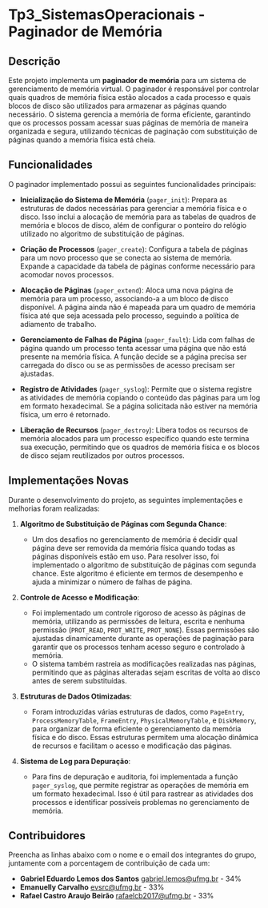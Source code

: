 # Tp3_SistemasOperacionais - Paginador de Memória

## Descrição

Este projeto implementa um **paginador de memória** para um sistema de gerenciamento de memória virtual. O paginador é responsável por controlar quais quadros de memória física estão alocados a cada processo e quais blocos de disco são utilizados para armazenar as páginas quando necessário. O sistema gerencia a memória de forma eficiente, garantindo que os processos possam acessar suas páginas de memória de maneira organizada e segura, utilizando técnicas de paginação com substituição de páginas quando a memória física está cheia.

## Funcionalidades

O paginador implementado possui as seguintes funcionalidades principais:

- **Inicialização do Sistema de Memória** (`pager_init`): Prepara as estruturas de dados necessárias para gerenciar a memória física e o disco. Isso inclui a alocação de memória para as tabelas de quadros de memória e blocos de disco, além de configurar o ponteiro do relógio utilizado no algoritmo de substituição de páginas.

- **Criação de Processos** (`pager_create`): Configura a tabela de páginas para um novo processo que se conecta ao sistema de memória. Expande a capacidade da tabela de páginas conforme necessário para acomodar novos processos.

- **Alocação de Páginas** (`pager_extend`): Aloca uma nova página de memória para um processo, associando-a a um bloco de disco disponível. A página ainda não é mapeada para um quadro de memória física até que seja acessada pelo processo, seguindo a política de adiamento de trabalho.

- **Gerenciamento de Falhas de Página** (`pager_fault`): Lida com falhas de página quando um processo tenta acessar uma página que não está presente na memória física. A função decide se a página precisa ser carregada do disco ou se as permissões de acesso precisam ser ajustadas.

- **Registro de Atividades** (`pager_syslog`): Permite que o sistema registre as atividades de memória copiando o conteúdo das páginas para um log em formato hexadecimal. Se a página solicitada não estiver na memória física, um erro é retornado.

- **Liberação de Recursos** (`pager_destroy`): Libera todos os recursos de memória alocados para um processo específico quando este termina sua execução, permitindo que os quadros de memória física e os blocos de disco sejam reutilizados por outros processos.

## Implementações Novas

Durante o desenvolvimento do projeto, as seguintes implementações e melhorias foram realizadas:

1. **Algoritmo de Substituição de Páginas com Segunda Chance**:
   - Um dos desafios no gerenciamento de memória é decidir qual página deve ser removida da memória física quando todas as páginas disponíveis estão em uso. Para resolver isso, foi implementado o algoritmo de substituição de páginas com segunda chance. Este algoritmo é eficiente em termos de desempenho e ajuda a minimizar o número de falhas de página.

2. **Controle de Acesso e Modificação**:
   - Foi implementado um controle rigoroso de acesso às páginas de memória, utilizando as permissões de leitura, escrita e nenhuma permissão (`PROT_READ`, `PROT_WRITE`, `PROT_NONE`). Essas permissões são ajustadas dinamicamente durante as operações de paginação para garantir que os processos tenham acesso seguro e controlado à memória.
   - O sistema também rastreia as modificações realizadas nas páginas, permitindo que as páginas alteradas sejam escritas de volta ao disco antes de serem substituídas.

3. **Estruturas de Dados Otimizadas**:
   - Foram introduzidas várias estruturas de dados, como `PageEntry`, `ProcessMemoryTable`, `FrameEntry`, `PhysicalMemoryTable`, e `DiskMemory`, para organizar de forma eficiente o gerenciamento da memória física e do disco. Essas estruturas permitem uma alocação dinâmica de recursos e facilitam o acesso e modificação das páginas.

4. **Sistema de Log para Depuração**:
   - Para fins de depuração e auditoria, foi implementada a função `pager_syslog`, que permite registrar as operações de memória em um formato hexadecimal. Isso é útil para rastrear as atividades dos processos e identificar possíveis problemas no gerenciamento de memória.

## Contribuidores

Preencha as linhas abaixo com o nome e o email dos integrantes do grupo, juntamente com a porcentagem de contribuição de cada um:

- **Gabriel Eduardo Lemos dos Santos** <gabriel.lemos@ufmg.br> - 34%
- **Emanuelly Carvalho** <evsrc@ufmg.br> - 33%
- **Rafael Castro Araujo Beirão** <rafaelcb2017@ufmg.br> - 33%
